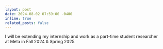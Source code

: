 ```yaml
---
layout: post
date: 2024-08-02 07:59:00 -0400
inline: true
related_posts: false
---
```


I will be extending my internship and work as a part-time student researcher at Meta in Fall 2024 & Spring 2025.

